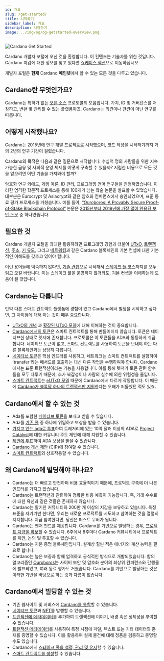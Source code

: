 ```yaml
---
id: 개요
slug: /get-started/
title: 시작하기
sidebar_label: 개요
description: 시작하기
image: ../img/og/og-getstarted-overview.png
--- 
```

![Cardano Get Started](../../static/img/card-get-started-title.svg)

Cardano 개발자 포털에 오신 것을 환영합니다. 이 컨텐츠는 기술자를 위한 것입니다. Cardano 지갑에 대한 정보를 찾고 있다면 [쇼케이스 섹션](../../showcase)으로 이동하십시오.

개발자 포털은 **현재** Cardano **메인넷**에서 할 수 있는 모든 것을 다루고 있습니다.

## Cardano란 무엇인가요? 
Cardano는 특허가 없는 [오픈 소스](https://en.wikipedia.org/wiki/Open_source) 프로토콜의 모음입니다. 가치, ID 및 거버넌스를 저장하고, 변환 및 관리할 수 있는 플랫폼이죠. Cardano는 의견이나 편견이 아닌 연구를 따릅니다.

## 어떻게 시작했나요?
Cardano는 2015년에 연구 개발 프로젝트로 시작했으며, 코드 작성을 시작하기까지 거의 2년의 연구 기간이 걸렸습니다.

Cardano의 목적은 다음과 같은 질문으로 시작합니다: 수십억 명의 사람들을 위한 지속 가능한 금융 및 사회적 운영 체제를 어떻게 구축할 수 있을까? 저렴한 비용으로 모든 것을 얻으려면 어떤 기술을 가져와야 할까?
 
암호화 연구 외에도, 게임 이론, ID 관리, 프로그래밍 언어 연구들을 진행하였습니다. 이러한 엄격한 학문적 프로세스를 통해 100개가 넘는 학술 논문을 발표할 수 있었습니다. 대부분은 Eurocrypt 및 Asiacrypt와 같은 암호화 컨퍼런스에서 승인되었으며, 표준 동료 평가 프로세스를 거쳤습니다. 예를 들어, [“Ouroboros: A Provably Secure Proof-of-Stake Blockchain Protocol”](https://eprint.iacr.org/2016/889.pdf) 논문은 [2015년부터 2019년에 가장 많이 인용된 보안 논문](https://sweis.medium.com/most-cited-security-papers-from-2015-2019-d21515db3681) 중 하나였습니다.

## 필요한 것
Cardano 개발자 포털을 최대한 활용하려면 프로그래밍 경험과 더불어 [UTxO](technical-concepts#unspent-transaction-output-utxo), [트랜잭션](technical-concepts#transactions), [주소](technical-concepts#addresses), [키 유도](technical-concepts#key-derivation), 그리고 [네트워킹](technical-concepts#networking)과 같은 Cardano 블록체인의 기본 컨셉에 대한 기본적인 이해도를 갖추고 있어야 합니다.

이런 용어들에 익숙하지 않다면, [기술 컨셉](technical-concepts)으로 시작해서 [스테이크 풀 코스](../operate-a-stake-pool/#stake-pool-course)까지를 모두 읽고 오길 바랍니다. 이는 스테이크 풀을 운영하지 않더라도, 기본 컨셉을 이해하는데 도움이 될 것입니다.

## Cardano는 다릅니다
만약 다른 스마트 컨트랙트 플랫폼에 경험이 있고 Cardano에서 빌딩을 시작하고 싶다면, 그 차이점에 대해 아는 것이 매우 중요합니다.

- [UTxO의 개념](technical-concepts#unspent-transaction-output-utxo) 과 [확장된 UTxO 모델](https://iohk.io/en/blog/posts/2021/03/11/cardanos-extended-utxo-accounting-model/)에 대해 이해하는 것이 중요합니다.
- [Cardano에서의 토큰](../native-tokens/)은 스마트 컨트랙트를 통해 만들어지지 않습니다. 토큰은 네이티브한 상태로 렛저에 존재합니다. 프로토콜은 이 토큰들을 ADA와 동등하게 취급합니다. 네이티브 토큰이 없고, 스마트 컨트랙트를 사용하여 토큰을 보내야 하는 다른 블록체인과는 상당히 다릅니다.
- [네이티브 토큰](../native-tokens/)은 핵심 인프라를 사용하고, 네트워크는 스마트 컨트랙트를 실행하여 'transfer'라는 메서드를 호출하는 대신 다른 작업을 수행하여야 합니다. Cardano에서는 표준 트랜잭션이라는 기능을 사용합니다. 이를 통해 렛저가 토큰 관련 함수들을 모두 다루기 때문에, 추가 복잡성이나 사람의 실수에 의한 위험성을 줄입니다.
- [스마트 컨트랙트](../smart-contracts/)는 [eUTxO 모델](https://iohk.io/en/blog/posts/2021/03/11/cardanos-extended-utxo-accounting-model/) 때문에 Cardano에서 다르게 작동합니다. 이 때문에 [Cardano가 블록당 하나의 트랜잭션만 지원](https://sundaeswap-finance.medium.com/concurrency-state-cardano-c160f8c07575)한다는 오해가 떠돌았던 적도 있죠.

## Cardano에서 할 수 있는 것
- Ada를 포함한 [네이티브 토큰](../native-tokens/)을 보내고 받을 수 있습니다.
- Ada를 [기존 풀](../../showcase?tags=pooltool) 중 하나에 위임하고 보상을 받을 수 있습니다.
- [가지고 있는 ada로 투표](../governance/project-catalyst#participate-as-a-voter)하여 트레저리에 있는 10억 달러 이상의 ADA로 [Project Catalyst](../governance/project-catalyst)에 대한 커뮤니티 주도 제안에 대해 지원할 수 있습니다.
- [제안에 투표](../governance/project-catalyst#participate-as-a-voter)하여 ADA 보상을 받을 수 있습니다.
- [Cardano 개선 제안](technical-concepts#cardano-improvement-proposals-cip) (CIP)에 참여할 수 있습니다.
- [스마트 컨트랙트](../smart-contracts/)와 상호작용할 수 있습니다.

## 왜 Cardano에 빌딩해야 하나요?
- Cardano는 더 빠르고 안전하며 비용 효율적이기 때문에, 프로덕트 구축에 더 나은 인프라를 가지고 있습니다.
- Cardano는 트랜잭션과 관련하여 정확한 비용 예측이 가능합니다. 즉, 거래 수수료에 대한 옥션과 같은 것들은 존재하지 않습니다.
- Cardano는 활기찬 커뮤니티와 200만 개 이상의 지갑을 보유하고 있습니다. 특정 표준을 지키기만 한다면, 우리는 새로운 프로덕트를 시도하고 참여하는 것을 열렬히 지지합니다. 지금 참여한다면, 당신은 퍼스트 무버가 됩니다.
- Cardano는 벤처 펀드를 제공합니다. Cardano를 기반으로 빌딩하는 경우, [프로젝트 자금을 확보](../governance/project-catalyst)할 수 있습니다. 6주에서 8주마다 Cardano 커뮤니티에서 프로젝트를 제안, 논의 및 투표할 수 있습니다.
- Cardano는 지분 증명 블록체인입니다. 설계상 훨씬 적은 에너지와 계산 능력을 필요로 합니다.
- Cardano는 높은 보증과 함께 엄격하고 공식적인 방식으로 개발되었습니다. 합의 알고리즘인 [Ouroboros](https://cardano.org/ouroboros/)는 사이버 보안 및 암호화 분야의 최상위 컨퍼런스와 간행물에 발표되었고, 여러 동료 평가도 거쳤습니다. Cardano를 기반으로 빌딩하는 것은 이러한 기반을 바탕으로 하는 것과 다름이 없습니다.

## Cardano에서 빌딩할 수 있는 것
- 기존 웹사이트 및 서비스에 [Cardano를 통합](../integrate-cardano/)할 수 있습니다.
- [네이티브 토큰](../native-tokens/)과 [NFT](../native-tokens/minting-nfts)를 발행할 수 있습니다.
- [트랜잭션에 메타데이터](../transaction-metadata/)를 추가하여 트랜잭션에 이야기, 배경 혹은 정체성을 부여할 수 있습니다. 
- [트랜잭션 메타데이터](../transaction-metadata/)를 사용하여 특정 시점에 파일, 텍스트 또는 기타 데이터의 존재를 증명할 수 있습니다. 이를 활용하여 실제 물건에 대해 정품을 검증하고 증명할 수도 있습니다.
- Cardano에서 [스테이크 풀을 설정, 관리 및 유지](../operate-a-stake-pool/)할 수 있습니다.
- [스마트 컨트랙트를 생성](../smart-contracts/)할 수 있습니다.
